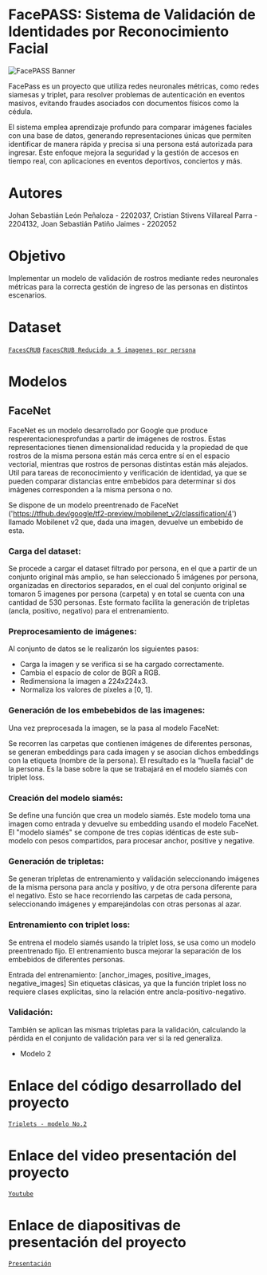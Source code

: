 # FacePASS: Sistema de Validación de Identidades por Reconocimiento Facial

![FacePASS Banner](https://github.com/user-attachments/assets/1b0e3f15-ee89-47a4-b99c-b1733c8d82d1)

FacePass es un proyecto que utiliza redes neuronales métricas, como redes siamesas y triplet, para resolver problemas de autenticación en eventos masivos, evitando fraudes asociados con documentos físicos como la cédula. 

El sistema emplea aprendizaje profundo para comparar imágenes faciales con una base de datos, generando representaciones únicas que permiten identificar de manera rápida y precisa si una persona está autorizada para ingresar. Este enfoque mejora la seguridad y la gestión de accesos en tiempo real, con aplicaciones en eventos deportivos, conciertos y más.

# Autores
Johan Sebastián León Peñaloza - 2202037, Cristian Stivens Villareal Parra - 2204132, Joan Sebastián Patiño Jaimes - 2202052

# Objetivo
Implementar un modelo de validación de rostros mediante redes neuronales métricas para la correcta gestión de ingreso de las personas en distintos escenarios.

# Dataset
[`FacesCRUB`](https://www.kaggle.com/datasets/rajnishe/facescrub-full)
[`FacesCRUB Reducido a 5 imagenes por persona`](https://drive.google.com/drive/folders/1JQu5U0e1ef8qd3yMLHeOHRL6McGatVSH?usp=sharing)

# Modelos
## FaceNet

FaceNet es un modelo desarrollado por Google que produce resperentacionesprofundas a partir de imágenes de rostros. Estas representaciones tienen dimensionalidad reducida y la propiedad de que rostros de la misma persona están más cerca entre sí en el espacio vectorial, mientras que rostros de personas distintas están más alejados. Util para tareas de reconocimiento y verificación de identidad, ya que se pueden comparar distancias entre embebidos para determinar si dos imágenes corresponden a la misma persona o no.

Se dispone de un modelo preentrenado de FaceNet ('https://tfhub.dev/google/tf2-preview/mobilenet_v2/classification/4') llamado Mobilenet v2 que, dada una imagen, devuelve un embebido de esta.

### Carga del dataset:

Se procede a cargar el dataset filtrado por persona, en el que a partir de un conjunto original más amplio, se han seleccionado 5 imágenes por persona, organizadas en directorios separados, en el cual del conjunto original se tomaron 5 imagenes por persona (carpeta) y en total se cuenta con una cantidad de 530 personas. Este formato facilita la generación de tripletas (ancla, positivo, negativo) para el entrenamiento.

### Preprocesamiento de imágenes:

Al conjunto de datos se le realizarón los siguientes pasos:

- Carga la imagen y se verifica si se ha cargado correctamente.
- Cambia el espacio de color de BGR a RGB.
- Redimensiona la imagen a 224x224x3.
- Normaliza los valores de píxeles a [0, 1].

### Generación de los embebebidos de las imagenes:

Una vez preprocesada la imagen, se la pasa al modelo FaceNet:

Se recorren las carpetas que contienen imágenes de diferentes personas, se generan embeddings para cada imagen y se asocian dichos embeddings con la etiqueta (nombre de la persona). El resultado es la “huella facial” de la persona. Es la base sobre la que se trabajará en el modelo siamés con triplet loss. 

### Creación del modelo siamés:

Se define una función que crea un modelo siamés. Este modelo toma una imagen como entrada y devuelve su embedding usando el modelo FaceNet. 
El "modelo siamés" se compone de tres copias idénticas de este sub-modelo con pesos compartidos, para procesar anchor, positive y negative.

### Generación de tripletas:

Se generan tripletas de entrenamiento y validación seleccionando imágenes de la misma persona para ancla y positivo, y de otra persona diferente para el negativo. Esto se hace recorriendo las carpetas de cada persona, seleccionando imágenes y emparejándolas con otras personas al azar.

### Entrenamiento con triplet loss:
Se entrena el modelo siamés usando la triplet loss, se usa como un modelo preentrenado fijo. El entrenamiento busca mejorar la separación de los embebidos de diferentes personas.

Entrada del entrenamiento: [anchor_images, positive_images, negative_images]
Sin etiquetas clásicas, ya que la función triplet loss no requiere clases explícitas, sino la relación entre ancla-positivo-negativo.

### Validación:
También se aplican las mismas tripletas para la validación, calculando la pérdida en el conjunto de validación para ver si la red generaliza.

-  Modelo 2 

# Enlace del código desarrollado del proyecto
[`Triplets - modelo No.2`](https://colab.research.google.com/drive/1LYqGZV682OdXga6aY_WPkvkpN7ddOUk8?usp=sharing)

# Enlace del video presentación del proyecto
[`Youtube`](https://www.youtube.com/watch?v=SRJoflCAer4)

# Enlace de diapositivas de presentación del proyecto
[`Presentación`](https://www.canva.com/design/DAGVtnfq0fQ/NIcFgIZAmvOBVNsw11pKJg/edit?utm_content=DAGVtnfq0fQ&utm_campaign=designshare&utm_medium=link2&utm_source=sharebutton)


